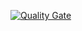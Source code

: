 [![Quality Gate](http://175.32.32.191:59000/api/badges/gate?key=MyConsoleApp)](http://175.32.32.191:59000/dashboard/index/MyConsoleApp)

